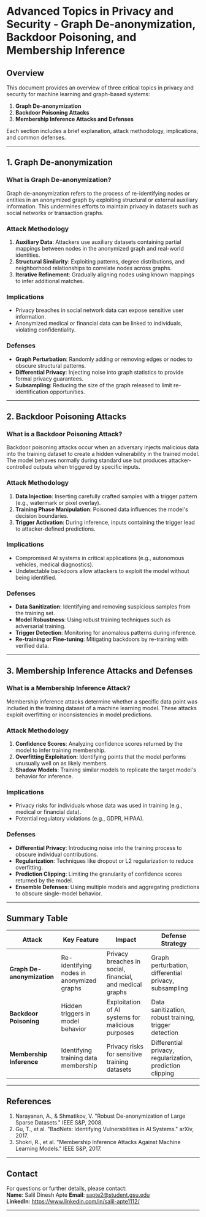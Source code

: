 # Advanced Topics in Privacy and Security - Graph De-anonymization, Backdoor Poisoning, and Membership Inference

## Overview
This document provides an overview of three critical topics in privacy and security for machine learning and graph-based systems:
1. **Graph De-anonymization**  
2. **Backdoor Poisoning Attacks**  
3. **Membership Inference Attacks and Defenses**

Each section includes a brief explanation, attack methodology, implications, and common defenses.

---

## 1. Graph De-anonymization

### What is Graph De-anonymization?
Graph de-anonymization refers to the process of re-identifying nodes or entities in an anonymized graph by exploiting structural or external auxiliary information. This undermines efforts to maintain privacy in datasets such as social networks or transaction graphs.

### Attack Methodology
1. **Auxiliary Data**: Attackers use auxiliary datasets containing partial mappings between nodes in the anonymized graph and real-world identities.
2. **Structural Similarity**: Exploiting patterns, degree distributions, and neighborhood relationships to correlate nodes across graphs.
3. **Iterative Refinement**: Gradually aligning nodes using known mappings to infer additional matches.

### Implications
- Privacy breaches in social network data can expose sensitive user information.
- Anonymized medical or financial data can be linked to individuals, violating confidentiality.

### Defenses
- **Graph Perturbation**: Randomly adding or removing edges or nodes to obscure structural patterns.
- **Differential Privacy**: Injecting noise into graph statistics to provide formal privacy guarantees.
- **Subsampling**: Reducing the size of the graph released to limit re-identification opportunities.

---

## 2. Backdoor Poisoning Attacks

### What is a Backdoor Poisoning Attack?
Backdoor poisoning attacks occur when an adversary injects malicious data into the training dataset to create a hidden vulnerability in the trained model. The model behaves normally during standard use but produces attacker-controlled outputs when triggered by specific inputs.

### Attack Methodology
1. **Data Injection**: Inserting carefully crafted samples with a trigger pattern (e.g., watermark or pixel overlay).
2. **Training Phase Manipulation**: Poisoned data influences the model's decision boundaries.
3. **Trigger Activation**: During inference, inputs containing the trigger lead to attacker-defined predictions.

### Implications
- Compromised AI systems in critical applications (e.g., autonomous vehicles, medical diagnostics).
- Undetectable backdoors allow attackers to exploit the model without being identified.

### Defenses
- **Data Sanitization**: Identifying and removing suspicious samples from the training set.
- **Model Robustness**: Using robust training techniques such as adversarial training.
- **Trigger Detection**: Monitoring for anomalous patterns during inference.
- **Re-training or Fine-tuning**: Mitigating backdoors by re-training with verified data.

---

## 3. Membership Inference Attacks and Defenses

### What is a Membership Inference Attack?
Membership inference attacks determine whether a specific data point was included in the training dataset of a machine learning model. These attacks exploit overfitting or inconsistencies in model predictions.

### Attack Methodology
1. **Confidence Scores**: Analyzing confidence scores returned by the model to infer training membership.
2. **Overfitting Exploitation**: Identifying points that the model performs unusually well on as likely members.
3. **Shadow Models**: Training similar models to replicate the target model's behavior for inference.

### Implications
- Privacy risks for individuals whose data was used in training (e.g., medical or financial data).
- Potential regulatory violations (e.g., GDPR, HIPAA).

### Defenses
- **Differential Privacy**: Introducing noise into the training process to obscure individual contributions.
- **Regularization**: Techniques like dropout or L2 regularization to reduce overfitting.
- **Prediction Clipping**: Limiting the granularity of confidence scores returned by the model.
- **Ensemble Defenses**: Using multiple models and aggregating predictions to obscure single-model behavior.

---

## Summary Table

| **Attack**                  | **Key Feature**                             | **Impact**                                                   | **Defense Strategy**                                       |
|-----------------------------|---------------------------------------------|-------------------------------------------------------------|-----------------------------------------------------------|
| **Graph De-anonymization**  | Re-identifying nodes in anonymized graphs  | Privacy breaches in social, financial, and medical graphs   | Graph perturbation, differential privacy, subsampling     |
| **Backdoor Poisoning**      | Hidden triggers in model behavior          | Exploitation of AI systems for malicious purposes           | Data sanitization, robust training, trigger detection     |
| **Membership Inference**    | Identifying training data membership       | Privacy risks for sensitive training datasets               | Differential privacy, regularization, prediction clipping |

---

## References
1. Narayanan, A., & Shmatikov, V. "Robust De-anonymization of Large Sparse Datasets." IEEE S&P, 2008.
2. Gu, T., et al. "BadNets: Identifying Vulnerabilities in AI Systems." arXiv, 2017.
3. Shokri, R., et al. "Membership Inference Attacks Against Machine Learning Models." IEEE S&P, 2017.

---

## Contact
For questions or further details, please contact:  
**Name**: Salil Dinesh Apte 
**Email**: sapte2@student.gsu.edu  
**LinkedIn**: https://www.linkedin.com/in/salil-apte1112/  

---

